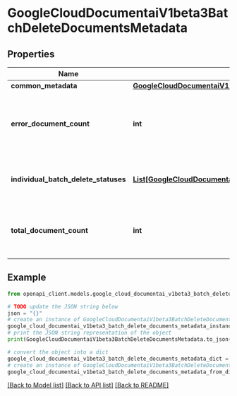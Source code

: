 # GoogleCloudDocumentaiV1beta3BatchDeleteDocumentsMetadata


## Properties

Name | Type | Description | Notes
------------ | ------------- | ------------- | -------------
**common_metadata** | [**GoogleCloudDocumentaiV1beta3CommonOperationMetadata**](GoogleCloudDocumentaiV1beta3CommonOperationMetadata.md) |  | [optional] 
**error_document_count** | **int** | Total number of documents that failed to be deleted in storage. | [optional] 
**individual_batch_delete_statuses** | [**List[GoogleCloudDocumentaiV1beta3BatchDeleteDocumentsMetadataIndividualBatchDeleteStatus]**](GoogleCloudDocumentaiV1beta3BatchDeleteDocumentsMetadataIndividualBatchDeleteStatus.md) | The list of response details of each document. | [optional] 
**total_document_count** | **int** | Total number of documents deleting from dataset. | [optional] 

## Example

```python
from openapi_client.models.google_cloud_documentai_v1beta3_batch_delete_documents_metadata import GoogleCloudDocumentaiV1beta3BatchDeleteDocumentsMetadata

# TODO update the JSON string below
json = "{}"
# create an instance of GoogleCloudDocumentaiV1beta3BatchDeleteDocumentsMetadata from a JSON string
google_cloud_documentai_v1beta3_batch_delete_documents_metadata_instance = GoogleCloudDocumentaiV1beta3BatchDeleteDocumentsMetadata.from_json(json)
# print the JSON string representation of the object
print(GoogleCloudDocumentaiV1beta3BatchDeleteDocumentsMetadata.to_json())

# convert the object into a dict
google_cloud_documentai_v1beta3_batch_delete_documents_metadata_dict = google_cloud_documentai_v1beta3_batch_delete_documents_metadata_instance.to_dict()
# create an instance of GoogleCloudDocumentaiV1beta3BatchDeleteDocumentsMetadata from a dict
google_cloud_documentai_v1beta3_batch_delete_documents_metadata_from_dict = GoogleCloudDocumentaiV1beta3BatchDeleteDocumentsMetadata.from_dict(google_cloud_documentai_v1beta3_batch_delete_documents_metadata_dict)
```
[[Back to Model list]](../README.md#documentation-for-models) [[Back to API list]](../README.md#documentation-for-api-endpoints) [[Back to README]](../README.md)


